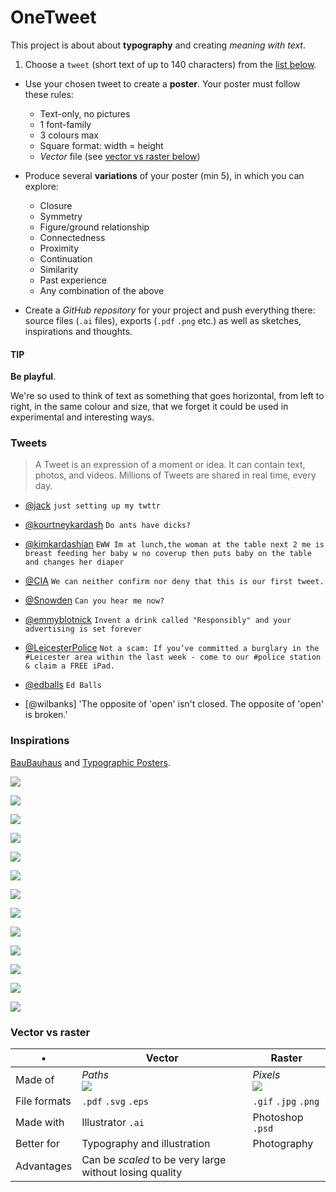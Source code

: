 <!--
# Matteo's TODO

NEXT TIME: Play with ideas rather than principles
What are the **key ideas** that you can distill in your poster? Eg: for @snowden you could use: jail, eagle, typewriter (classified documents), danger.. 

Cultural references: blue screen of death

- [ ] I heart NY
- Rodchenko
- Do some variations in black and white only?
- http://fffff.at/friendflop > scrambles tweets and their authors

-->

# OneTweet

This project is about about **typography** and creating *meaning with text*.

1. Choose a `tweet` (short text of up to 140 characters) from the [list below](#tweets).
* Use your chosen tweet to create a **poster**. Your poster must follow these rules:
	
	* Text-only, no pictures 
	* 1 font-family
	* 3 colours max
	* Square format: width = height
	* *Vector* file (see [vector vs raster below](#vector-vs-raster))	
* Produce several **variations** of your poster (min 5), in which you can explore:
 
	* Closure
	* Symmetry
	* Figure/ground relationship
	* Connectedness 
	* Proximity
	* Continuation
	* Similarity
	* Past experience 
	* Any combination of the above  
* Create a *GitHub repository* for your project and push everything there: source files (`.ai` files), exports (`.pdf` `.png` etc.) as well as sketches, inspirations and thoughts.

#### TIP

**Be playful**.

We're so used to think of text as something that goes horizontal, from left to right, in the same colour and size, that we forget it could be used in experimental and interesting ways.

### Tweets

> A Tweet is an expression of a moment or idea. It can contain text, photos, and videos. Millions of Tweets are shared in real time, every day.

* [@jack](https://twitter.com/jack/status/20) `just setting up my twttr` 

* [@kourtneykardash](https://twitter.com/kourtneykardash/status/11175751424) `Do ants have dicks?` 

* [@kimkardashian](https://twitter.com/kimkardashian/status/16511330274) `EWW Im at lunch,the woman at the table next 2 me is breast feeding her baby w no coverup then puts baby on the table and changes her diaper`
 
* [@CIA](https://twitter.com/CIA/status/474971393852182528) `We can neither confirm nor deny that this is our first tweet.` 

* [@Snowden](https://twitter.com/Snowden/status/648890134243487744) `Can you hear me now?`
 
* [@emmyblotnick](https://twitter.com/emmyblotnick/status/489463436418359296) `Invent a drink called "Responsibly" and your advertising is set forever` 

* [@LeicesterPolice](https://twitter.com/leicesterpolice/status/287937337781002240) `Not a scam: If you’ve committed a burglary in the #Leicester area within the last week - come to our #police station & claim a FREE iPad.`

* [@edballs](https://twitter.com/edballs/status/63623585020915713) `Ed Balls`


* [@wilbanks] 'The opposite of 'open' isn't closed. The opposite of 'open' is broken.'
<!-- 

* [@]() `` 

* [@]() ``
 
* [@]() `` 

-->

### Inspirations

[BauBauhaus](http://www.baubauhaus.com/) and [Typographic Posters](https://www.typographicposters.com/).

<!--![](http://a1.files.theultralinx.com/image/upload/c_fit,cs_srgb,dpr_1.0,q_80,w_620/MTI5MDI1NDkwMjI3OTY0NTQ3.jpg)-->

<!--![](http://a2.files.theultralinx.com/image/upload/c_fit,cs_srgb,dpr_1.0,q_80,w_620/MTI5MDI1NDg4ODg1NjgzNDc0.jpg)-->

![](http://a2.files.theultralinx.com/image/upload/c_fit,cs_srgb,dpr_1.0,q_80,w_620/MTI5MDI1NDgyOTgwMzM4MzA3.jpg)

![](http://a2.files.theultralinx.com/image/upload/c_fit,cs_srgb,dpr_1.0,q_80,w_620/MTI5MDI1NDgxMzY5NTY5Mjkw.jpg)

<!--![](http://www.gigposters.com/posters/128564.jpg)-->

[![](https://media.typographicposters.com/this-is-tomorrow/l/capitals.jpg)](https://www.typographicposters.com/this-is-tomorrow/)

[![](https://media.typographicposters.com/deadline/l/06-maria-rathjen-02.jpg)](https://www.typographicposters.com/deadline/)

[![](https://media.typographicposters.com/sven-neitzel/l/sven_neitzel_08.jpg)](https://www.typographicposters.com/sven-neitzel/)

[![](https://media.typographicposters.com/stop-the-campaign/l/censor-2100x2800.jpg)](https://www.typographicposters.com/stop-the-campaign/)

[![](https://media.typographicposters.com/studio-zijspan/l/9-aspruitje.png)](https://www.typographicposters.com/studio-zijspan/)

[![](http://payload158.cargocollective.com/1/0/128/5461533/andyrementer-7.jpg)](http://butdoesitfloat.com/Not-the-old-not-the-new-but-the-necessary)

<!--[![](http://az-project.org/wp-content/uploads/2012/07/Lubalin_3-520x521.jpg)](http://az-project.org/en/designers/herb-lubalin-2/)-->

[![](http://41.media.tumblr.com/6f9f4973047480aca66f2f9729915329/tumblr_myy1ajkfRq1qc6htko1_1280.jpg)](http://marindsgn.tumblr.com/post/72348566308/jazz-poster-wwwquimmarincom)

[![](http://media.graphis.com/uploads/cache/42/9b/429b159efa5d16d89df785ceeda7f1e7.jpg)](http://www.graphis.com/entry/658bb16a-4b2d-11e2-a2c9-f23c91dffdec/)

[![](http://markgowing.com/images/work/39/mg_aiweiwei.jpg)](http://markgowing.com/work/posters/scaf)

<!--[![](http://40.media.tumblr.com/f309dba50027aed361f443f549738120/tumblr_nnlt6n6PQ41rr0smbo1_r1_1280.jpg)](http://picturingthoughts.com/post/117751486404)-->

[![](http://36.media.tumblr.com/6cfe431962a10172e85914aeb00b9065/tumblr_nnlt0zM8751rr0smbo1_1280.jpg)](http://picturingthoughts.com/post/117751290789)

[![](http://36.media.tumblr.com/c420fde76b4b3f9458b3299bf3e7cc8f/tumblr_n0q8ujptM71rr0smbo1_r1_1280.jpg)](http://picturingthoughts.com/post/76101119646)

### Vector vs raster

•  | Vector | Raster
--------	| ------ | ------
Made of 	| *Paths* <br> ![](assets/vector.png)  | *Pixels* <br> ![](assets/raster.png)
File formats | `.pdf` `.svg` `.eps`  | `.gif` `.jpg` `.png`
Made with | Illustrator `.ai`  | Photoshop `.psd` 
Better for | Typography and illustration | Photography
Advantages | Can be *scaled* to be very large without losing quality |  	
